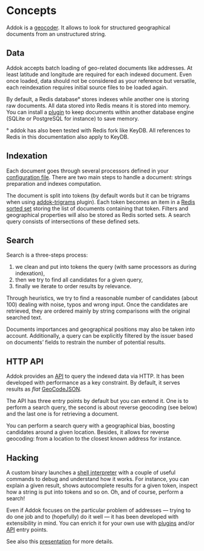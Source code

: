 # Concepts

Addok is a [geocoder](https://en.wikipedia.org/wiki/Geocoding). It allows to look for structured geographical documents from an unstructured string.


## Data

Addok accepts batch loading of geo-related documents like addresses. At least latitude and longitude are required for each indexed document. Even once loaded, data should not be considered as your reference but versatile, each reindexation requires initial source files to be loaded again.

By default, a Redis database° stores indexes while another one is storing raw documents. All data stored into Redis means it is stored into memory. You can install a [plugin](plugins.md) to keep documents within another database engine (SQLite or PostgreSQL for instance) to save memory.

° addok has also been tested with Redis fork like KeyDB. All references to Redis in this documentation also apply to KeyDB.


## Indexation

Each document goes through several processors defined in your [configuration file](config.md). There are two main steps to handle a document: strings preparation and indexes computation.

The document is split into tokens (by default words but it can be trigrams when using [addok-trigrams](https://github.com/addok/addok-trigrams) plugin). Each token becomes an item in a [Redis sorted set](https://redis.io/topics/data-types#sorted-sets) storing the list of documents containing that token. Filters and geographical properties will also be stored as Redis sorted sets. A search query consists of intersections of these defined sets.


## Search

Search is a three-steps process:
1) we clean and put into tokens the query (with same processors as during indexation),
2) then we try to find all candidates for a given query,
3) finally we iterate to order results by relevance.

Through heuristics, we try to find a reasonable number of candidates (about 100) dealing with noise, typos and wrong input. Once the candidates are retrieved, they are ordered mainly by string comparisons with the original searched text.

Documents importances and geographical positions may also be taken into account. Additionally, a query can be explicitly filtered by the issuer based on documents’ fields to restrain the number of potential results.


## HTTP API

Addok provides an [API](api.md) to query the indexed data via HTTP. It has been developed with performance as a key constraint. By default, it serves results as *flat* [GeoCodeJSON](https://github.com/geocoders/geocodejson-spec/).

The API has three entry points by default but you can extend it. One is to perform a search query, the second is about reverse geocoding (see below) and the last one is for retrieving a document.

You can perform a search query with a geographical bias, boosting candidates around a given location. Besides, it allows for reverse geocoding: from a location to the closest known address for instance.


## Hacking

A custom binary launches a [shell interpreter](shell.md) with a couple of useful commands to debug and understand how it works. For instance, you can explain a given result, shows autocomplete results for a given token, inspect how a string is put into tokens and so on. Oh, and of course, perform a search!

Even if Addok focuses on the particular problem of addresses — trying to do one job and to (hopefully) do it well — it has been developed with extensibility in mind. You can enrich it for your own use with [plugins](plugins.md) and/or [API](api.md) entry points.

See also this
[presentation](https://speakerdeck.com/yohanboniface/addok-presentation) for more details.
